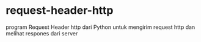# request-header-http
program Request Header http dari Python untuk mengirim request http dan melihat respones dari server
